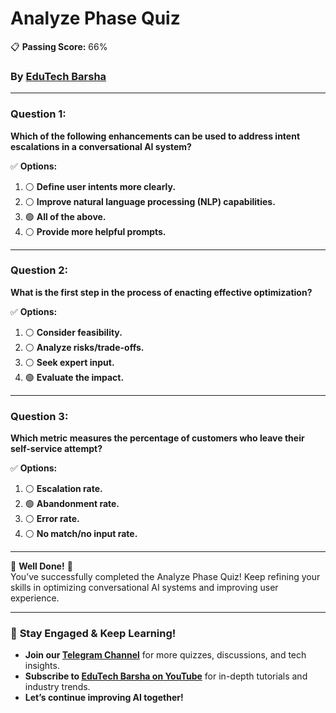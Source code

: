 # **Analyze Phase Quiz**
📋 **Passing Score:** 66%
### By [EduTech Barsha](https://www.youtube.com/@edutechbarsha)
---

### **Question 1:**  
**Which of the following enhancements can be used to address intent escalations in a conversational AI system?**  

✅ **Options:**  
1. ⚪ **Define user intents more clearly.**  
2. ⚪ **Improve natural language processing (NLP) capabilities.**  
3. 🟢 **All of the above.**  
4. ⚪ **Provide more helpful prompts.**  

---

### **Question 2:**  
**What is the first step in the process of enacting effective optimization?**  

✅ **Options:**  
1. ⚪ **Consider feasibility.**  
2. ⚪ **Analyze risks/trade-offs.**  
3. ⚪ **Seek expert input.**  
4. 🟢 **Evaluate the impact.**  

---

### **Question 3:**  
**Which metric measures the percentage of customers who leave their self-service attempt?**  

✅ **Options:**  
1. ⚪ **Escalation rate.**  
2. 🟢 **Abandonment rate.**  
3. ⚪ **Error rate.**  
4. ⚪ **No match/no input rate.**  

---

🎉 **Well Done!** 🎉  
You’ve successfully completed the Analyze Phase Quiz! Keep refining your skills in optimizing conversational AI systems and improving user experience.

---

### 🚀 **Stay Engaged & Keep Learning!**  
- **Join our [Telegram Channel](https://t.me/edutechbarsha)** for more quizzes, discussions, and tech insights.  
- **Subscribe to [EduTech Barsha on YouTube](https://www.youtube.com/@edutechbarsha)** for in-depth tutorials and industry trends.  
- **Let’s continue improving AI together!**
